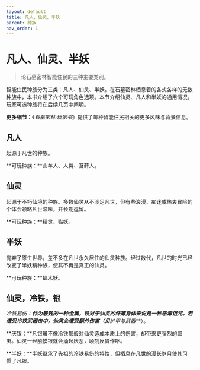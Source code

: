 ```yaml
---
layout: default
title: 凡人、仙灵、半妖
parent: 种族
nav_order: 1
---
```


# 凡人、仙灵、半妖

> 论石墓密林智能住民的三种主要类别。

智能住民种族分为三类：凡人、仙灵、半妖。在石墓密林栖息着的各式各样的无数种族中，本书介绍了六个可玩角色选项。本节介绍仙灵、凡人和半妖的通用情况。玩家可选种族将在后续几页中阐明。

**更多细节：**《*石墓密林·玩家书*》提供了每种智能住民相关的更多风味与背景信息。

## 凡人

起源于凡世的种族。

**可玩种族：**山羊人、人类、苔藓人。

## 仙灵

起源于不朽仙境的种族。多数仙灵从不涉足凡世，但有些浪漫、痴迷或热衷冒险的个体会领略凡世滋味，并长期逗留。

**可玩种族：**精灵、猫妖。

## 半妖

抛弃了原生世界，差不多在凡世永久居住的仙灵种族。经过数代，凡世的时光已经改变了半妖精种族，使其不再是真正的仙灵。

**可玩种族：**蝠木妖。

## 仙灵，冷铁，银

**冷铁易伤：**作为最贱的一种金属，铁对于仙灵的纤薄身体来说是一种恶毒诅咒。若遭受冷铁武器击中，仙灵会遭受额外伤害（见***护甲与武器***）。

**厌银：**凡银虽不像冷铁那般对仙灵造成本质上的伤害，却带来更强烈的鄙夷。仙灵一经触摸银就会涌起厌恶，顷刻反胃作呕。

**半妖：**半妖继承了先祖的冷铁易伤的特性，但栖息在凡世的漫长岁月使其习惯了凡银。
